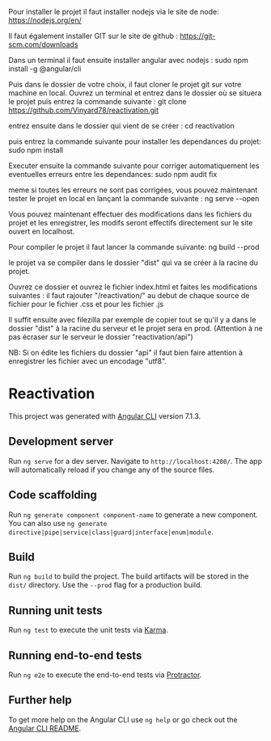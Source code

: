 Pour installer le projet il faut installer nodejs via le site de node: https://nodejs.org/en/

Il faut également installer GIT sur le site de github : https://git-scm.com/downloads

Dans un terminal il faut ensuite installer angular avec nodejs :
sudo npm install -g @angular/cli

Puis dans le dossier de votre choix, il faut cloner le projet git sur votre machine en local. Ouvrez un terminal et entrez dans le dossier où se situera le projet puis entrez la commande suivante :
git clone https://github.com/Vinyard78/reactivation.git

entrez ensuite dans le dossier qui vient de se créer :
cd reactivation

puis entrez la commande suivante pour installer les dependances du projet:
sudo npm install

Executer ensuite la commande suivante pour corriger automatiquement les eventuelles erreurs entre les dependances:
sudo npm audit fix

meme si toutes les erreurs ne sont pas corrigées, vous pouvez maintenant tester le projet en local en lançant la commande suivante :
ng serve --open

Vous pouvez maintenant effectuer des modifications dans les fichiers du projet et les enregistrer, les modifs seront effectifs directement sur le site ouvert en localhost.

Pour compiler le projet il faut lancer la commande suivante:
ng build --prod

le projet va se compiler dans le dossier "dist" qui va se créer à la racine du projet.

Ouvrez ce dossier et ouvrez le fichier index.html et faites les modifications suivantes :
  il faut rajouter "/reactivation/" au debut de chaque source de fichier pour le fichier .css et pour les fichier .js

<link rel="stylesheet" href="/reactivation/styles.6249eba5d4078f23afd8.css">

<script src="/reactivation/runtime-es2015.858f8dd898b75fe86926.js" type="module"></script>
<script src="/reactivation/polyfills-es2015.bb4716a5358c9d54d80c.js" type="module"></script>
<script src="/reactivation/runtime-es5.741402d1d47331ce975c.js" nomodule></script>
<script src="/reactivation/polyfills-es5.0ba643b380ed275b79a3.js" nomodule></script>
<script src="/reactivation/main-es2015.b864c04197c0435a31a6.js" type="module">	
</script><script src="/reactivation/main-es5.df241bc999f334e3d03a.js" nomodule></script>


Il suffit ensuite avec filezilla par exemple de copier tout se qu'il y a dans le dossier "dist" à la racine du serveur et le projet sera en prod. (Attention à ne pas écraser sur le serveur le dossier "reactivation/api")


NB: Si on édite les fichiers du dossier "api" il faut bien faire attention à enregistrer les fichier avec un encodage "utf8".






# Reactivation

This project was generated with [Angular CLI](https://github.com/angular/angular-cli) version 7.1.3.

## Development server

Run `ng serve` for a dev server. Navigate to `http://localhost:4200/`. The app will automatically reload if you change any of the source files.

## Code scaffolding

Run `ng generate component component-name` to generate a new component. You can also use `ng generate directive|pipe|service|class|guard|interface|enum|module`.

## Build

Run `ng build` to build the project. The build artifacts will be stored in the `dist/` directory. Use the `--prod` flag for a production build.

## Running unit tests

Run `ng test` to execute the unit tests via [Karma](https://karma-runner.github.io).

## Running end-to-end tests

Run `ng e2e` to execute the end-to-end tests via [Protractor](http://www.protractortest.org/).

## Further help

To get more help on the Angular CLI use `ng help` or go check out the [Angular CLI README](https://github.com/angular/angular-cli/blob/master/README.md).
